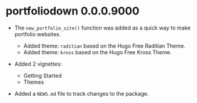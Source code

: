 # portfoliodown 0.0.0.9000

* The `new_portfolio_site()` function was added as a quick way to make portfolio websites.
  * Added theme: `raditian` based on the Hugo Free Raditian Theme. 
  * Added theme: `kross` based on the Hugo Free Kross Theme.
  
* Added 2 vignettes:
  * Getting Started
  * Themes
  
* Added a `NEWS.md` file to track changes to the package.
